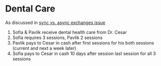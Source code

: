 # Dental Care

As discussed in [sync vs. async exchanges issue](https://github.com/valueflows/exchange/issues/14)

1. Sofia & Pavlik receive dental health care from Dr. Cesar
2. Sofia requires 3 sessions, Pavlik 2 sessions
4. Pavlik pays to Cesar in cash after first sessions for his both sessions (current and next a week later)
5. Sofia pays to Cesar in cash 10 days after session last session for all 3 sessions
